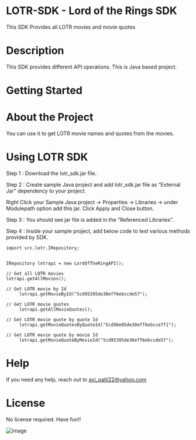 # LOTR-SDK - Lord of the Rings SDK

This SDK Provides all LOTR movies and movie quotes

# Description 

This SDK provides different API operations. This is Java based project. 


# Getting Started 

# About the Project 
You can use it to get LOTR movie names and quotes from the movies.


# Using LOTR SDK 

Step 1 : Download the lotr_sdk.jar file. 

Step 2 : Create sample Java project and add lotr_sdk.jar file as “External Jar” dependency to your project.

Right Click your Sample Java project -> Properties -> Libraries -> under Modulepath option add this jar. Click Apply and Close button.

Step 3 : You should see jar file is added in the “Referenced Libraries”.

Step 4 : Inside your sample project, add below code to test various methods provided by SDK.

	import src.lotr.IRepository;


	IRepository lotrapi = new LordOfTheRingAPI();
         
	// Get all LOTR movies 
	lotrapi.getAllMovies();

	// Get LOTR movie by Id
         lotrapi.getMovieById("5cd95395de30eff6ebccde57");

	// Get LOTR movie quotes
         lotrapi.getAllMovieQuotes();

	// Get LOTR movie quote by quote Id
         lotrapi.getMovieQuotesByQuoteId("5cd96e05de30eff6ebcce7f1");

	// Get LOTR movie quote by movie Id
         lotrapi.getMovieQuoteByMovieId("5cd95395de30eff6ebccde57");


# Help 

If you need any help, reach out to avi_patil22@yahoo.com

# License 

No license required. Have fun!!




![image](https://user-images.githubusercontent.com/5509550/235166668-7908126a-2b1e-4b5c-be88-76f601728428.png)
